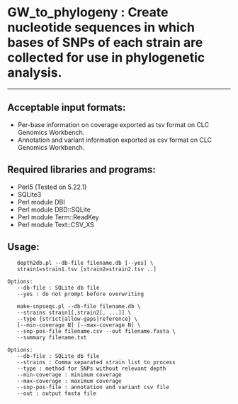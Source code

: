 # GW_to_phylogeny : Create nucleotide sequences in which bases of SNPs of each strain are collected for use in phylogenetic analysis.

---

## Acceptable input formats:

+ Per-base information on coverage exported as tsv format on CLC Genomics Workbench.
+ Annotation and variant information exported as csv format on CLC Genomics Workbench.

## Required libraries and programs:

+ Perl5 (Tested on 5.22.1)
+ SQLite3
+ Perl module DBI
+ Perl module DBD::SQLite
+ Perl module Term::ReadKey
+ Perl module Text::CSV_XS

## Usage:

```
   depth2db.pl --db-file filename.db [--yes] \
   strain1=strain1.tsv [strain2=strain2.tsv ..]

Options:
   --db-file : SQLite db file
   --yes : do not prompt before overwriting
```

```
   make-snpseqs.pl --db-file filename.db \
   --strains strain1[,strain2[, ...]] \
   --type {strict|allow-gaps|reference} \
   [--min-coverage N] [--max-coverage N] \
   --snp-pos-file filename.csv --out filename.fasta \
   --summary filename.txt  

Options:
   --db-file : SQLite db file
   --strains : Comma separated strain list to process
   --type : method for SNPs without relevant depth
   --min-coverage : minimum coverage
   --max-coverage : maximum coverage
   --snp-pos-file : annotation and variant csv file
   --out : output fasta file

```

